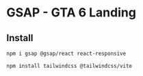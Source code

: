 # GSAP - GTA 6 Landing

## Install
```bash
npm i gsap @gsap/react react-responsive
```
```bash
npm install tailwindcss @tailwindcss/vite
```